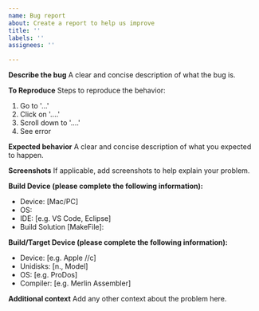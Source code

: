 ```yaml
---
name: Bug report
about: Create a report to help us improve
title: ''
labels: ''
assignees: ''

---
```


**Describe the bug**
A clear and concise description of what the bug is.

**To Reproduce**
Steps to reproduce the behavior:
1. Go to '...'
2. Click on '....'
3. Scroll down to '....'
4. See error

**Expected behavior**
A clear and concise description of what you expected to happen.

**Screenshots**
If applicable, add screenshots to help explain your problem.

**Build Device (please complete the following information):**
 - Device: [Mac/PC] 
 - OS:
 - IDE: [e.g. VS Code, Eclipse]
 - Build Solution [MakeFile]:
 
**Build/Target Device (please complete the following information):**
 - Device: [e.g. Apple //c]
 - Unidisks: [n., Model]
 - OS: [e.g. ProDos]
 - Compiler: [e.g. Merlin Assembler]

**Additional context**
Add any other context about the problem here.
